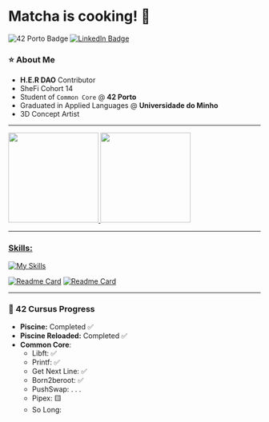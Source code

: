 # Matcha is cooking! 🍵

![42 Porto Badge](https://img.shields.io/badge/Porto_Student-black?style=flat&logo=42&logoColor=white)
[![LinkedIn Badge](https://img.shields.io/badge/LinkedIn-blue?style=flat&logo=linkedin&logoColor=white)](https://www.linkedin.com/in/matildecsilva/)


### ⭐ About Me

- **H.E.R DAO** Contributor
- SheFi Cohort 14
- Student of `Common Core` @ **42 Porto**
- Graduated in Applied Languages @ **Universidade do Minho**
- 3D Concept Artist

---

<div>
<a href="https://github.com/seu-usuário-aqui">
<img loading="lazy" height="180em" src="https://github-readme-stats.vercel.app/api/top-langs/?username=whtifigo&layout=compact&langs_count=7&theme=codeSTACKr"/>
<img loading="lazy" height="180em" src="https://github-readme-stats.vercel.app/api?username=whtifigo&show_icons=true&theme=codeSTACKr&include_all_commits=true&count_private=true"/>
</div>

---

### Skills:

[![My Skills](https://skillicons.dev/icons?i=c,html,css,js,solidity,vim,linux,latex,blender,ableton,ps,ai,pr,notion)](https://skillicons.dev)

[![Readme Card](https://github-readme-stats.vercel.app/api/pin/?username=whtifigo&repo=42_Libft&theme=codeSTACKr&cache_seconds=1)](https://github.com/whtifigo/42_Libft) [![Readme Card](https://github-readme-stats.vercel.app/api/pin/?username=whtifigo&repo=42_printf&theme=codeSTACKr&cache_seconds=1)](https://github.com/whtifigo/42_printf)


---

### 🎯 42 Cursus Progress

- **Piscine:** Completed ✅
- **Piscine Reloaded:** Completed ✅
- **Common Core**:
  - Libft: ✅
  - Printf: ✅
  - Get Next Line: ✅
  - Born2beroot: ✅
  - PushSwap: . . .
  - Pipex: 🟨
  - So Long: 

